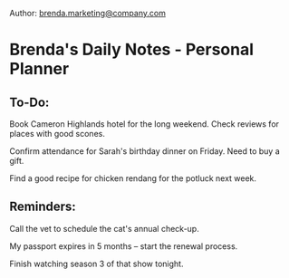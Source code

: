 Author: brenda.marketing@company.com

# Brenda's Daily Notes - Personal Planner

## To-Do:
Book Cameron Highlands hotel for the long weekend. Check reviews for places with good scones.

Confirm attendance for Sarah's birthday dinner on Friday. Need to buy a gift.

Find a good recipe for chicken rendang for the potluck next week.

## Reminders:
Call the vet to schedule the cat's annual check-up.

My passport expires in 5 months – start the renewal process.

Finish watching season 3 of that show tonight. 